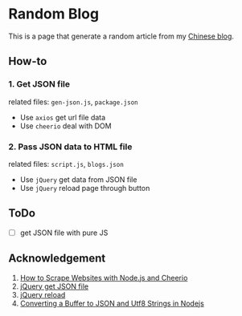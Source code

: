 # Random Blog

This is a page that generate a random article from my [Chinese blog](https://www.yidajiabei.xyz/blog/).

## How-to

### 1. Get JSON file

related files: `gen-json.js`, `package.json`

- Use `axios` get url file data
- Use `cheerio` deal with DOM

### 2. Pass JSON data to HTML file

related files: `script.js`, `blogs.json`

- Use `jQuery` get data from JSON file
- Use `jQuery` reload page through button

## ToDo

- [ ] get JSON file with pure JS

## Acknowledgement

1. [How to Scrape Websites with Node.js and Cheerio](https://www.freecodecamp.org/news/how-to-scrape-websites-with-node-js-and-cheerio/)
2. [jQuery get JSON file](https://stackoverflow.com/a/7346598/12539782)
3. [jQuery reload](https://stackoverflow.com/a/5404869/12539782)
4. [Converting a Buffer to JSON and Utf8 Strings in Nodejs](https://medium.com/hackernoon/https-medium-com-amanhimself-converting-a-buffer-to-json-and-utf8-strings-in-nodejs-2150b1e3de57)
